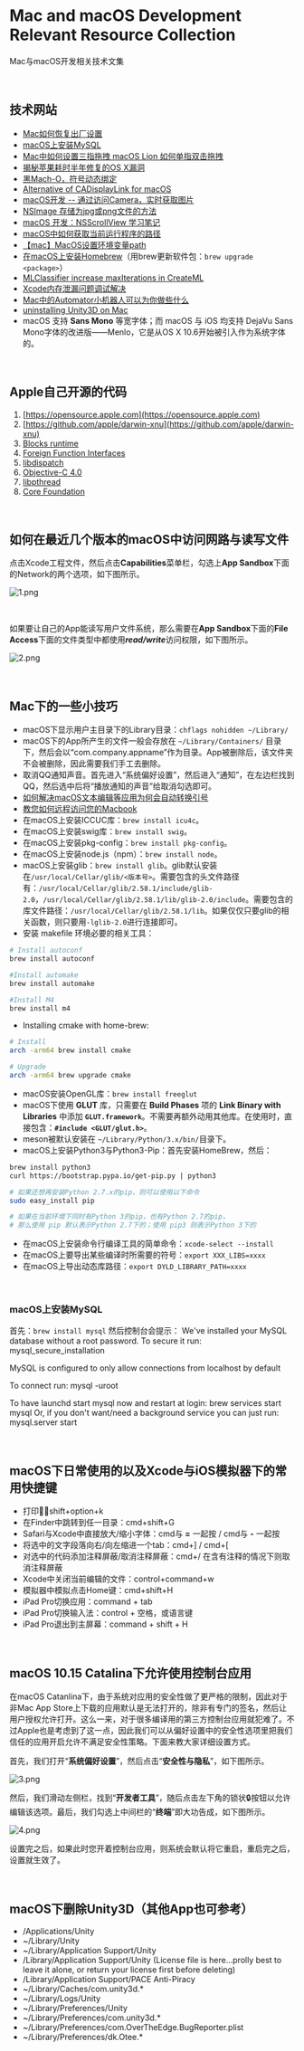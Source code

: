 # Mac and macOS Development Relevant Resource Collection
Mac与macOS开发相关技术文集

<br />

## 技术网站

- [Mac如何恢复出厂设置](http://zhinan.sogou.com/guide/detail/?id=1610048493)
- [macOS上安装MySQL](https://discussions.apple.com/docs/DOC-3082)
- [Mac中如何设置三指拖拽 macOS Lion 如何单指双击拖拽](http://www.anystandards.com/archives/49079.html)
- [揭秘苹果耗时半年修复的OS X漏洞](http://geek.csdn.net/news/detail/30401)
- [黑Mach-O，符号动态绑定](https://github.com/facebook/fishhook)
- [Alternative of CADisplayLink for macOS](https://stackoverflow.com/questions/14158743/alternative-of-cadisplaylink-for-mac-os-x)
- [macOS开发 -- 通过访问Camera，实时获取图片](https://blog.csdn.net/heroguo_jp/article/details/79500654)
- [NSImage 存储为jpg或png文件的方法](https://blog.csdn.net/yuanya/article/details/25510515)
- [macOS 开发：NSScrollView 学习笔记](https://segmentfault.com/a/1190000012069895)
- [macOS中如何获取当前运行程序的路径](https://www.cnblogs.com/zenny-chen/p/3290653.html)
- [【mac】MacOS设置环境变量path](https://blog.csdn.net/qq_43331089/article/details/126698577)
- [在macOS上安装Homebrew](https://brew.sh)（用brew更新软件包：`brew upgrade <package>`）
- [MLClassifier increase maxIterations in CreateML](https://forums.developer.apple.com/thread/104668)
- [Xcode内存泄漏问题调试解决](https://my.oschina.net/u/2483082/blog/755130)
- [Mac中的Automator小机器人可以为你做些什么](https://www.toutiao.com/i6484230280306491918/)
- [uninstalling Unity3D on Mac](https://forum.unity.com/threads/uninstalling-unity-on-mac.395154/)
- macOS 支持 **Sans Mono** 等宽字体；而 macOS 与 iOS 均支持 DejaVu Sans Mono字体的改进版——Menlo，它是从OS X 10.6开始被引入作为系统字体的。 

<br />

## Apple自己开源的代码
1. [https://opensource.apple.com](https://opensource.apple.com)
1. [https://github.com/apple/darwin-xnu](https://github.com/apple/darwin-xnu)
1. [Blocks runtime](https://opensource.apple.com/source/clang/clang-800.0.42.1/src/projects/compiler-rt/lib/BlocksRuntime/)
1. [Foreign Function Interfaces](https://opensource.apple.com/source/libffi/libffi-18.1/)
1. [libdispatch](https://opensource.apple.com/source/libdispatch/libdispatch-913.30.4/)
1. [Objective-C 4.0](https://opensource.apple.com/source/objc4/objc4-723/)
1. [libpthread](https://opensource.apple.com/source/libpthread/libpthread-301.30.1/)
1. [Core Foundation](https://opensource.apple.com/source/CF/CF-1153.18/)

<br />

## 如何在最近几个版本的macOS中访问网路与读写文件

点击Xcode工程文件，然后点击**Capabilities**菜单栏，勾选上**App Sandbox**下面的Network的两个选项，如下图所示。

![1.png](1.png)

<br />

如果要让自己的App能读写用户文件系统，那么需要在**App Sandbox**下面的**File Access**下面的文件类型中都使用***read/write***访问权限，如下图所示。

![2.png](2.png)

<br />

## Mac下的一些小技巧

- macOS下显示用户主目录下的Library目录：`chflags nohidden ~/Library/`
- macOS下的App所产生的文件一般会存放在 `~/Library/Containers/` 目录下，然后会以“com.company.appname”作为目录。App被删除后，该文件夹不会被删除，因此需要我们手工去删除。
- 取消QQ通知声音。首先进入“系统偏好设置”，然后进入“通知”，在左边栏找到QQ，然后选中后将“播放通知的声音”给取消勾选即可。
- [如何解决macOS文本编辑等应用为何会自动转换引号](https://www.zhihu.com/question/35110457)
- [教您如何远程访问您的Macbook](https://www.toutiao.com/a6636314785552007688)
- 在macOS上安装ICCUC库：`brew install icu4c`。
- 在macOS上安装swig库：`brew install swig`。
- 在macOS上安装pkg-config：`brew install pkg-config`。
- 在macOS上安装node.js（npm）：`brew install node`。
- macOS上安装glib：`brew install glib`。glib默认安装在`/usr/local/Cellar/glib/<版本号>`。需要包含的头文件路径有：`/usr/local/Cellar/glib/2.58.1/include/glib-2.0`，`/usr/local/Cellar/glib/2.58.1/lib/glib-2.0/include`。需要包含的库文件路径：`/usr/local/Cellar/glib/2.58.1/lib`。如果仅仅只要glib的相关函数，则只要用`-lglib-2.0`进行连接即可。
- 安装 makefile 环境必要的相关工具：
```bash
# Install autoconf
brew install autoconf

#Install automake
brew install automake

#Install M4
brew install m4
``` 
- Installing cmake with home-brew:
```bash
# Install
arch -arm64 brew install cmake

# Upgrade
arch -arm64 brew upgrade cmake
```
- macOS安装OpenGL库：`brew install freeglut`
- macOS下使用 **GLUT** 库，只需要在 **Build Phases** 项的 **Link Binary with Libraries** 中添加 **`GLUT.framework`**。不需要再额外动用其他库。在使用时，直接包含：**`#include <GLUT/glut.h>`**。
- meson被默认安装在 `~/Library/Python/3.x/bin/`目录下。
- macOS上安装Python3与Python3-Pip：首先安装HomeBrew，然后：
```bash
brew install python3
curl https://bootstrap.pypa.io/get-pip.py | python3

# 如果还想再安装Python 2.7.x的pip，则可以使用以下命令
sudo easy_install pip

# 如果在当前环境下同时有Python 3的pip，也有Python 2.7的pip，
# 那么使用 pip 默认表示Python 2.7下的；使用 pip3 则表示Python 3下的
```
- 在macOS上安装命令行编译工具的简单命令：`xcode-select --install`
- 在macOS上要导出某些编译时所需要的符号：`export XXX_LIBS=xxxx`
- 在macOS上导出动态库路径：`export DYLD_LIBRARY_PATH=xxxx`

<br />

### macOS上安装MySQL

首先：`brew install mysql`
然后控制台会提示：
We've installed your MySQL database without a root password. To secure it run:
    mysql_secure_installation

MySQL is configured to only allow connections from localhost by default

To connect run:
    mysql -uroot

To have launchd start mysql now and restart at login:
  brew services start mysql
Or, if you don't want/need a background service you can just run:
  mysql.server start

<br />

## macOS下日常使用的以及Xcode与iOS模拟器下的常用快捷键

- 打印：shift+option+k
- 在Finder中跳转到任一目录：cmd+shift+G
- Safari与Xcode中直接放大/缩小字体：cmd与 **=** 一起按 / cmd与 **-** 一起按
- 将选中的文字段落向右/向左缩进一个tab：cmd+] / cmd+[
- 对选中的代码添加注释屏蔽/取消注释屏蔽：cmd+/  在含有注释的情况下则取消注释屏蔽
- Xcode中关闭当前编辑的文件：control+command+w
- 模拟器中模拟点击Home键：cmd+shift+H
- iPad Pro切换应用：command + tab
- iPad Pro切换输入法：control + 空格，或语言键
- iPad Pro退出到主屏幕：command + shift + H

<br />

## macOS 10.15 Catalina下允许使用控制台应用

在macOS Catanlina下，由于系统对应用的安全性做了更严格的限制，因此对于非Mac App Store上下载的应用默认是无法打开的，除非有专门的签名，然后让用户授权允许打开。这么一来，对于很多编译用的第三方控制台应用就犯难了。不过Apple也是考虑到了这一点，因此我们可以从偏好设置中的安全性选项里把我们信任的应用开启允许不满足安全性策略。下面来教大家详细设置方式。

首先，我们打开“**系统偏好设置**”，然后点击“**安全性与隐私**”，如下图所示。

![3.png](3.png)

然后，我们滑动左侧栏，找到“**开发者工具**”，随后点击左下角的锁状🔒按钮以允许编辑该选项。最后，我们勾选上中间栏的“**终端**”即大功告成，如下图所示。

![4.png](4.png)

设置完之后，如果此时您开着控制台应用，则系统会默认将它重启，重启完之后，设置就生效了。

<br />

## macOS下删除Unity3D（其他App也可参考）

- /Applications/Unity
- ~/Library/Unity
- ~/Library/Application Support/Unity
- /Library/Application Support/Unity (License file is here...prolly best to leave it alone, or return your license first before deleting)
- /Library/Application Support/PACE Anti-Piracy
- ~/Library/Caches/com.unity3d.*
- ~/Library/Logs/Unity
- ~/Library/Preferences/Unity
- ~/Library/Preferences/com.unity3d.*
- ~/Library/Preferences/com.OverTheEdge.BugReporter.plist
- ~/Library/Preferences/dk.Otee.*


